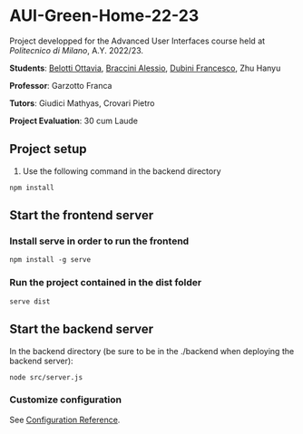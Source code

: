 # AUI-Green-Home-22-23
Project developped for the Advanced User Interfaces course held at _Politecnico di Milano_, A.Y. 2022/23.

**Students**: [Belotti Ottavia](https://github.com/OttaviaBelotti), [Braccini Alessio](https://github.com/AlessioBraccini), [Dubini Francesco](https://github.com/FrancescoDubini), Zhu Hanyu

**Professor**: Garzotto Franca

**Tutors**: Giudici Mathyas, Crovari Pietro

**Project Evaluation**: 30 cum Laude

## Project setup
1. Use the following command in the backend directory 
```
npm install
```

## Start the frontend server
### Install serve in order to run the frontend
```
npm install -g serve
```

### Run the project contained in the dist folder
```
serve dist
```

## Start the backend server
In the backend directory (be sure to be in the ./backend when deploying the backend server):
```
node src/server.js
```
### Customize configuration
See [Configuration Reference](https://cli.vuejs.org/config/).
